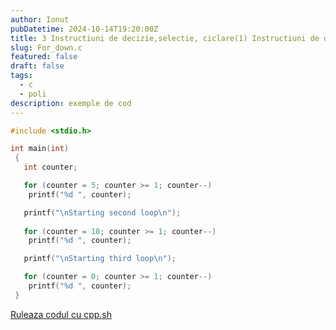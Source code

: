 ```yaml
---
author: Ionut
pubDatetime: 2024-10-14T19:20:00Z 
title: 3 Instructiuni de decizie,selectie, ciclare(1) Instructiuni de decizie,selectie, ciclare Tip0116 For_down.c
slug: For_down.c
featured: false
draft: false
tags:
  - c
  - poli
description: exemple de cod
---
```

```c
#include <stdio.h>

int main(int)
 {
   int counter;

   for (counter = 5; counter >= 1; counter--)
    printf("%d ", counter);

   printf("\nStarting second loop\n");
   
   for (counter = 10; counter >= 1; counter--)
    printf("%d ", counter);

   printf("\nStarting third loop\n");

   for (counter = 0; counter >= 1; counter--)
    printf("%d ", counter);
 }

```
<a href='https://cpp.sh/?source=%23include+%3Cstdio.h%3E%0D%0A%0D%0Aint+main%28int%29%0D%0A+%7B%0D%0A+++int+counter%3B%0D%0A%0D%0A+++for+%28counter+%3D+5%3B+counter+%3E%3D+1%3B+counter--%29%0D%0A++++printf%28%22%25d+%22%2C+counter%29%3B%0D%0A%0D%0A+++printf%28%22%5CnStarting+second+loop%5Cn%22%29%3B%0D%0A+++%0D%0A+++for+%28counter+%3D+10%3B+counter+%3E%3D+1%3B+counter--%29%0D%0A++++printf%28%22%25d+%22%2C+counter%29%3B%0D%0A%0D%0A+++printf%28%22%5CnStarting+third+loop%5Cn%22%29%3B%0D%0A%0D%0A+++for+%28counter+%3D+0%3B+counter+%3E%3D+1%3B+counter--%29%0D%0A++++printf%28%22%25d+%22%2C+counter%29%3B%0D%0A+%7D%0D%0A' target='_blank'> Ruleaza codul cu cpp.sh </a>